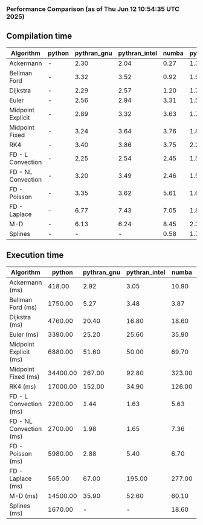 ### Performance Comparison (as of Thu Jun 12 10:54:35 UTC 2025)
## Compilation time
Algorithm                 | python                    | pythran_gnu               | pythran_intel             | numba                     | pyccel_gnu_c              | pyccel_gnu_fortran        | pyccel_intel_c            | pyccel_intel_fortran     
------------------------- | ------------------------- | ------------------------- | ------------------------- | ------------------------- | ------------------------- | ------------------------- | ------------------------- | -------------------------
Ackermann                 | -                         | 2.30                      | 2.04                      | 0.27                      | 1.31                      | 1.34                      | 1.33                      | 1.39                     
Bellman Ford              | -                         | 3.32                      | 3.52                      | 0.92                      | 1.59                      | 1.51                      | 1.57                      | 1.57                     
Dijkstra                  | -                         | 2.29                      | 2.57                      | 1.20                      | 1.70                      | 1.58                      | 1.65                      | 1.69                     
Euler                     | -                         | 2.56                      | 2.94                      | 3.31                      | 1.56                      | 1.47                      | 1.53                      | 1.54                     
Midpoint Explicit         | -                         | 2.89                      | 3.32                      | 3.63                      | 1.78                      | 1.68                      | 1.75                      | 1.74                     
Midpoint Fixed            | -                         | 3.24                      | 3.64                      | 3.76                      | 1.87                      | 1.74                      | 1.81                      | 1.81                     
RK4                       | -                         | 3.40                      | 3.86                      | 3.75                      | 2.21                      | 2.14                      | 2.14                      | 2.17                     
FD - L Convection         | -                         | 2.25                      | 2.54                      | 2.45                      | 1.52                      | 1.40                      | 1.49                      | 1.49                     
FD - NL Convection        | -                         | 3.20                      | 3.49                      | 2.46                      | 1.51                      | 1.43                      | 1.49                      | 1.49                     
FD - Poisson              | -                         | 3.35                      | 3.62                      | 5.61                      | 1.64                      | 1.69                      | 1.62                      | 2.30                     
FD - Laplace              | -                         | 6.77                      | 7.43                      | 7.05                      | 1.87                      | 1.87                      | 1.83                      | 1.99                     
M-D                       | -                         | 6.13                      | 6.24                      | 8.45                      | 2.30                      | 2.43                      | 2.23                      | 2.55                     
Splines                   | -                         | -                         | -                         | 0.58                      | 1.75                      | 1.72                      | 1.70                      | 1.83                     

## Execution time
Algorithm                 | python                    | pythran_gnu               | pythran_intel             | numba                     | pyccel_gnu_c              | pyccel_gnu_fortran        | pyccel_intel_c            | pyccel_intel_fortran     
------------------------- | ------------------------- | ------------------------- | ------------------------- | ------------------------- | ------------------------- | ------------------------- | ------------------------- | -------------------------
Ackermann (ms)            | 418.00                    | 2.92                      | 3.05                      | 10.90                     | 1.28                      | 1.33                      | 4.02                      | 10.30                    
Bellman Ford (ms)         | 1750.00                   | 5.27                      | 3.48                      | 3.87                      | 3.73                      | 3.28                      | 6.48                      | 4.46                     
Dijkstra (ms)             | 4760.00                   | 20.40                     | 16.80                     | 18.60                     | 70.10                     | 19.80                     | 65.70                     | 22.20                    
Euler (ms)                | 3390.00                   | 25.20                     | 25.60                     | 35.90                     | 26.60                     | 11.40                     | 26.60                     | 15.10                    
Midpoint Explicit (ms)    | 6880.00                   | 51.60                     | 50.00                     | 69.70                     | 44.30                     | 18.60                     | 45.50                     | 17.40                    
Midpoint Fixed (ms)       | 34400.00                  | 267.00                    | 92.80                     | 323.00                    | 190.00                    | 72.60                     | 198.00                    | 52.00                    
RK4 (ms)                  | 17000.00                  | 152.00                    | 34.90                     | 126.00                    | 95.60                     | 32.30                     | 91.40                     | 26.20                    
FD - L Convection (ms)    | 2200.00                   | 1.44                      | 1.63                      | 5.63                      | 6.82                      | 1.53                      | 7.73                      | 1.39                     
FD - NL Convection (ms)   | 2700.00                   | 1.98                      | 1.65                      | 7.36                      | 6.73                      | 1.52                      | 8.49                      | 1.37                     
FD - Poisson (ms)         | 5980.00                   | 2.88                      | 5.40                      | 6.70                      | 16.10                     | 2.63                      | 24.00                     | 2.58                     
FD - Laplace (ms)         | 565.00                    | 67.00                     | 195.00                    | 277.00                    | 490.00                    | 55.90                     | 656.00                    | 62.30                    
M-D (ms)                  | 14500.00                  | 35.90                     | 52.60                     | 60.10                     | 114.00                    | 62.30                     | 61.80                     | 87.80                    
Splines (ms)              | 1670.00                   | -                         | -                         | 18.60                     | 14.40                     | 18.00                     | 15.10                     | 27.50                    
